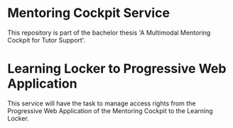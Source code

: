 # Mentoring Cockpit Service

This repository is part of the bachelor thesis 'A Multimodal Mentoring Cockpit for Tutor Support'.

# Learning Locker to Progressive Web Application
This service will have the task to manage access rights from the Progressive Web Application of the Mentoring Cockpit to the Learning Locker.
